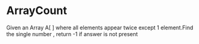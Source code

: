 # ArrayCount
Given an Array A[ ] where all elements appear twice except 1 element.Find the single number , return -1 if answer is not present
